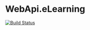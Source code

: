 # WebApi.eLearning

[![Build Status](https://fzrain0229.visualstudio.com/demo/_apis/build/status/fzrain.WebApi.eLearning)](https://fzrain0229.visualstudio.com/demo/_build/latest?definitionId=2)
